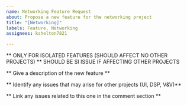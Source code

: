 ```yaml
---
name: Networking Feature Request
about: Propose a new feature for the networking project
title: "[Networking]"
labels: Feature, Networking
assignees: kshelton7821

---
```


** ONLY FOR ISOLATED FEATURES (SHOULD AFFECT NO OTHER PROJECTS)
** SHOULD BE SI ISSUE IF AFFECTING OTHER PROJECTS

** Give a description of the new feature **

** Identify any issues that may arise for other projects (UI, DSP, V&V)**

** Link any issues related to this one in the comment section **
